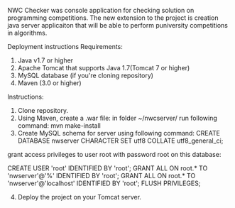 NWC Checker was console application for checking solution on programming competitions. The new extension to the project is creation java server applicaiton that will be able to perform puniversity competitions in algorithms.

Deployment instructions
Requirements:
1. Java v1.7 or higher
2. Apache Tomcat that supports Java 1.7(Tomcat 7 or higher)
3. MySQL database
(if you're cloning repository)
4. Maven (3.0 or higher)

Instructions:
1. Clone repository.
2. Using Maven, create a .war file:
  in folder ~/nwcserver/ run following command: mvn make-install
3. Create MySQL schema for server using following command:
  CREATE DATABASE nwserver CHARACTER SET utf8 COLLATE utf8_general_ci;

  grant access privileges to user root with password root on this database:
  
  CREATE USER 'root' IDENTIFIED BY 'root';
  GRANT ALL ON root.* TO 'nwserver'@'%' IDENTIFIED BY 'root';
  GRANT ALL ON root.* TO 'nwserver'@'localhost' IDENTIFIED BY 'root';
  FLUSH PRIVILEGES;
  
4. Deploy the project on your Tomcat server.

